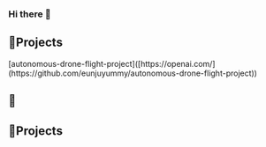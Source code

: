 ### Hi there 👋
 
<h2>📘Projects</h2>
[autonomous-drone-flight-project]([https://openai.com/](https://github.com/eunjuyummy/autonomous-drone-flight-project))

<h2>📘</h2>

<h2>📘Projects</h2>

<!--
**eunjuyummy/eunjuyummy** is a ✨ _special_ ✨ repository because its `README.md` (this file) appears on your GitHub profile.

Here are some ideas to get you started:

- 🔭 I’m currently working on ...
- 🌱 I’m currently learning ...
- 👯 I’m looking to collaborate on ...
- 🤔 I’m looking for help with ...
- 💬 Ask me about ...
- 📫 How to reach me: ...
- 😄 Pronouns: ...
- ⚡ Fun fact: ...
-->
